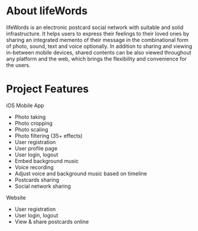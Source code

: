 # About lifeWords
lifeWords is an electronic postcard social network with suitable and solid infrastructure. It helps users to express 
their feelings to their loved ones by sharing an integrated memento of their message in the combinational form of 
photo, sound, text and voice optionally. In addition to sharing and viewing in-between mobile devices, shared contents
can be also viewed throughout any platform and the web, which brings the flexibility and convenience for the users.
  
# Project Features
iOS Mobile App
  - Photo taking
  - Photo cropping
  - Photo scaling
  - Photo filtering (35+ effects)
  - User registration
  - User profile page
  - User login, logout
  - Embed background music
  - Voice recording
  - Adjust voice and background music based on timeline
  - Postcards sharing
  - Social network sharing

Website
  - User registration
  - User login, logout
  - View & share postcards online
